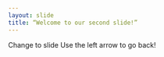 ```yaml
---
layout: slide
title: “Welcome to our second slide!”
---
```

Change to slide
Use the left arrow to go back!
